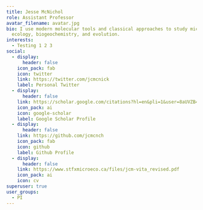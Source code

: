 ```yaml
---
title: Jesse McNichol
role: Assistant Professor
avatar_filename: avatar.jpg
bio: I use modern molecular tools and classical approaches to study microbial
  ecology, biogeochemistry, and evolution.
interests:
  - Testing 1 2 3
social:
  - display:
      header: false
    icon_pack: fab
    icon: twitter
    link: https://twitter.com/jcmcnick
    label: Personal Twitter
  - display:
      header: false
    link: https://scholar.google.com/citations?hl=en&pli=1&user=8aUVZB4AAAAJ
    icon_pack: ai
    icon: google-scholar
    label: Google Scholar Profile
  - display:
      header: false
    link: https://github.com/jcmcnch
    icon_pack: fab
    icon: github
    label: Github Profile
  - display:
      header: false
    link: https://www.stfxmicroeco.ca/files/jcm-vita_revised.pdf
    icon_pack: ai
    icon: cv
superuser: true
user_groups:
  - PI
---
```

